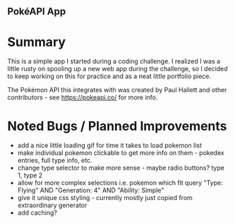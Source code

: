 ## PokéAPI App

# Summary

This is a simple app I started during a coding challenge. I realized I was a little rusty on spooling up a new web app during the challenge, so I decided to keep working on this for practice and as a neat little portfolio piece.

The Pokémon API this integrates with was created by Paul Hallett and other contributors - see https://pokeapi.co/ for more info.

# Noted Bugs / Planned Improvements

-   add a nice little loading gif for time it takes to load pokemon list
-   make individual pokemon clickable to get more info on them - pokedex entries, full type info, etc.
-   change type selector to make more sense - maybe radio buttons? type 1, type 2
-   allow for more complex selections i.e. pokemon which fit query "Type: Flying" AND "Generation: 4" AND "Ability: Simple"
-   give it unique css styling - currently mostly just copied from extraordinary generator
-   add caching?
